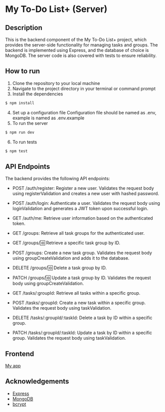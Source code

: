# My To-Do List+ (Server) 

## Description 

This is the backend component of the My To-Do List+ project, which provides the server-side functionality for managing tasks and groups. The backend is implemented using Express, and the database of choice is MongoDB. The server code is also covered with tests to ensure reliability.

## How to run 

1. Clone the repository to your local machine 
2. Navigate to the project directory in your terminal or command prompt 
3. Install the dependencies 
```bash
$ npm install
``` 
4. Set up a configuration file 
Configuration file should be named as .env, example is named as .env.example 
5. To run the server 
```bash 
$ npm run dev 
```  
6. To run tests 
```bash 
$ npm test 
```

## API Endpoints 

The backend provides the following API endpoints: 

- POST /auth/register: Register a new user. Validates the request body using registerValidation and creates a new user with hashed password.  

- POST /auth/login: Authenticate a user. Validates the request body using loginValidation and generates a JWT token upon successful login. 

- GET /auth/me: Retrieve user information based on the authenticated token. 

- GET /groups: Retrieve all task groups for the authenticated user. 

- GET /groups/:id: Retrieve a specific task group by ID. 

- POST /groups: Create a new task group. Validates the request body using groupCreateValidation and adds it to the database. 

- DELETE /groups/:id: Delete a task group by ID. 

- PATCH /groups/:id: Update a task group by ID. Validates the request body using groupCreateValidation. 

- GET /tasks/:groupId: Retrieve all tasks within a specific group. 

- POST /tasks/:groupId: Create a new task within a specific group. Validates the request body using taskValidation. 

- DELETE /tasks/:groupId/:taskId: Delete a task by ID within a specific group. 

- PATCH /tasks/:groupId/:taskId: Update a task by ID within a specific group. Validates the request body using taskValidation. 

## Frontend

[My app](https://github.com/vladimirvikulin/To-Do-List) 


## Acknowledgements

- [Express](https://expressjs.com) 
- [MongoDB](https://www.mongodb.com) 
- [bcrypt](https://www.npmjs.com/package/bcrypt)  
